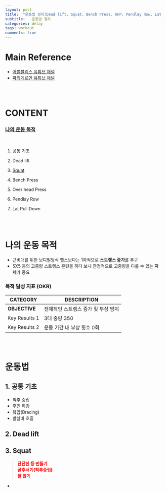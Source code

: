 ```yaml
---
layout: post
title:  "운동법 정리[Dead lift, Squat, Bench Press, OHP, Pendlay Row, Lat Pull Down]"
subtitle:   운동법 정리
categories: delay
tags: workout
comments: true
---
```



# Main Reference

- [어썸블리스 유튜브 채널](https://www.youtube.com/channel/UC80zFRpqbg1rmuQUbO6HABQ)
- [파워게르만 유튜브 채널](https://www.youtube.com/user/haegeonkang)

<br><br>

# CONTENT

### [나의 운동 목적](#나의-운동-목적)

<br>

1. 공통 기초

2. Dead lift

3. [Squat](#3-squat)

4. Bench Press

5. Over head Press 

6. Pendlay Row

7. Lat Pull Down

<br><br>

# 나의 운동 목적

- 근비대를 위한 보디빌딩식 헬스보다는 1차적으로 **스트렝스 증가**를 추구
- 5X5 등의 고중량 스트렝스 훈련을 하다 보니 안정적으로 고중량을 다룰 수 있는 **자세**가 중요

### 목적 달성 지표 (OKR)

|CATEGORY|DESCRIPTION|
|---|---|
|**OBJECTIVE**|전체적인 스트렝스 증가 및 부상 방지|
|Key Results 1| 3대 중량 350 |
|Key Results 2| 운동 기간 내 부상 횟수 0회| 


<br><br>

# 운동법

## 1. 공통 기초
- 척추 중립
- 후인 하강
- 복압(Bracing)
- 발살바 호흡

## 2. Dead lift

## 3. Squat
>  **<span style="color:red">단단한 등 만들기</span>** <br> **<span style="color:red">곧추서기(척추중립)</span>** <br> **<span style="color:red">잘 앉기</span>**

- 